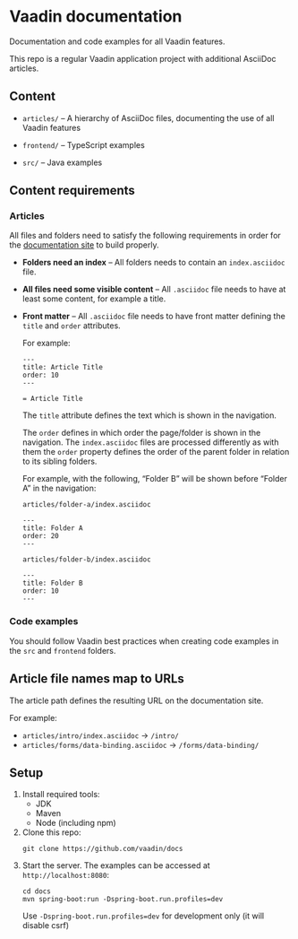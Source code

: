 # Vaadin documentation

Documentation and code examples for all Vaadin features.

This repo is a regular Vaadin application project with additional AsciiDoc articles.

## Content

- `articles/` – A hierarchy of AsciiDoc files, documenting the use of all Vaadin features

- `frontend/` – TypeScript examples

- `src/` – Java examples


## Content requirements

### Articles

All files and folders need to satisfy the following requirements in order for the [documentation site](https://github.com/vaadin/docs-app) to build properly.

- **Folders need an index** – All folders needs to contain an `index.asciidoc` file.

- **All files need some visible content** – All `.asciidoc` file needs to have at least some content, for example a title.

- **Front matter** – All `.asciidoc` file needs to have front matter defining the `title` and `order` attributes.

   For example:

   ```
   ---
   title: Article Title
   order: 10
   ---

   = Article Title
   ```

   The `title` attribute defines the text which is shown in the navigation.

   The `order` defines in which order the page/folder is shown in the navigation. The `index.asciidoc` files are processed differently as with them the `order` property defines the order of the parent folder in relation to its sibling folders.

   For example, with the following, “Folder B” will be shown before “Folder A” in the navigation:

   `articles/folder-a/index.asciidoc`
   ```
   ---
   title: Folder A
   order: 20
   ---
   ```
   `articles/folder-b/index.asciidoc`
   ```
   ---
   title: Folder B
   order: 10
   ---
   ```

### Code examples

You should follow Vaadin best practices when creating code examples in the `src` and `frontend` folders.

## Article file names map to URLs

The article path defines the resulting URL on the documentation site.

For example:
- `articles/intro/index.asciidoc` → `/intro/`
- `articles/forms/data-binding.asciidoc` → `/forms/data-binding/`


## Setup

1. Install required tools:
   - JDK
   - Maven
   - Node (including npm)
1. Clone this repo:
   ```
   git clone https://github.com/vaadin/docs
   ```
1. Start the server. The examples can be accessed at `http://localhost:8080`:
   ```
   cd docs
   mvn spring-boot:run -Dspring-boot.run.profiles=dev
   ```
   Use `-Dspring-boot.run.profiles=dev` for development only (it will disable csrf)
